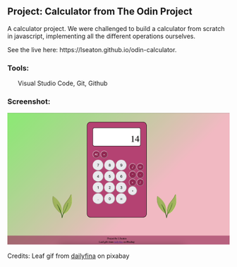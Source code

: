 <h2>Project: Calculator from The Odin Project</h2>
<p>A calculator project. We were challenged to build a calculator from scratch in javascript, implementing all the different operations ourselves.</p>
<p>See the live here: https://lseaton.github.io/odin-calculator.</p>
<h3>Tools:</h3>
<ul>Visual Studio Code, Git, Github</ul>
<h3>Screenshot:</h3>
<img src="screenshot.png" alt="Screenshot of calculator project" width="600px">
<p>Credits: Leaf gif from <a href="https://pixabay.com/users/dailyfina-36282190/">dailyfina</a> on pixabay</p>
